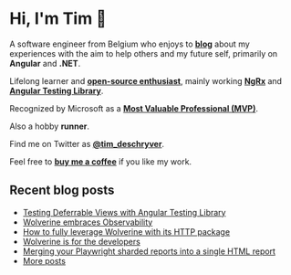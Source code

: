 # Hi, I'm Tim 👋

A software engineer from Belgium who enjoys to **[blog](https://timdeschryver.dev/blog)** about
my experiences with the aim to help others and my future self, primarily on
**Angular** and **.NET**.

Lifelong learner and **[open-source enthusiast](https://github.com/timdeschryver)**, mainly working **[NgRx](https://ngrx.io/)** and **[Angular Testing Library](https://testing-library.com/docs/angular-testing-library/)**.

Recognized by Microsoft as a **[Most Valuable Professional (MVP)](https://mvp.microsoft.com/en-us/PublicProfile/5004452?fullName=Tim%20Deschryver)**.

Also a hobby **runner**.

Find me on Twitter as **[@tim_deschryver](https://timdeschryver.dev/twitter)**.

Feel free to **[buy me a coffee](https://ko-fi.com/timdeschryver)** if you like my work.

<!-- prettier-ignore-start -->
<!-- BLOG:START -->

## Recent blog posts

- [Testing Deferrable Views with Angular Testing Library](https://timdeschryver.dev/blog/testing-deferrable-views-with-angular-testing-library)
- [Wolverine embraces Observability](https://timdeschryver.dev/blog/wolverine-embraces-observability)
- [How to fully leverage Wolverine with its HTTP package](https://timdeschryver.dev/blog/how-to-fully-leverage-wolverine-with-its-http-package)
- [Wolverine is for the developers](https://timdeschryver.dev/blog/wolverine-is-for-the-developers)
- [Merging your Playwright sharded reports into a single HTML report](https://timdeschryver.dev/blog/merging-your-playwright-sharded-reports-into-a-single-html-report)
- [More posts](https://timdeschryver.dev/blog)

<!-- BLOG:END -->
<!-- prettier-ignore-end -->
